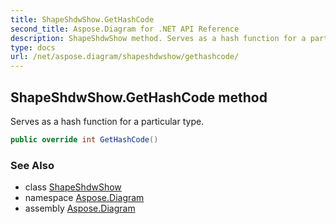 ```yaml
---
title: ShapeShdwShow.GetHashCode
second_title: Aspose.Diagram for .NET API Reference
description: ShapeShdwShow method. Serves as a hash function for a particular type
type: docs
url: /net/aspose.diagram/shapeshdwshow/gethashcode/
---
```

## ShapeShdwShow.GetHashCode method

Serves as a hash function for a particular type.

```csharp
public override int GetHashCode()
```

### See Also

* class [ShapeShdwShow](../)
* namespace [Aspose.Diagram](../../shapeshdwshow/)
* assembly [Aspose.Diagram](../../../)


